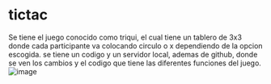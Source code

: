 # tictac
Se tiene el juego conocido como triqui, el cual tiene un tablero de 3x3 donde cada participante va colocando circulo o x dependiendo de la opcion escogida. se tiene un codigo y un servidor local, ademas de github, donde se ven los cambios y el codigo que tiene las diferentes funciones del juego.
![image](https://github.com/Cframos23/tictac/assets/118920666/5666f2f3-c6b1-4da0-87ce-d77218f232a4)
